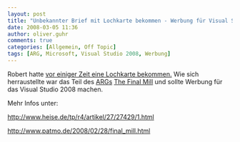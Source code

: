 ```yaml
---
layout: post
title: "Unbekannter Brief mit Lochkarte bekommen - Werbung für Visual Studio 2008 "
date: 2008-03-05 11:36
author: oliver.guhr
comments: true
categories: [Allgemein, Off Topic]
tags: [ARG, Microsoft, Visual Studio 2008, Werbung]
---
```

Robert hatte <a href="http://code-inside.de/blog/2008/02/06/unbekannter-brief-mit-lochkarte-bekommen-akte-x-melodie-pfeiff/">vor einiger Zeit eine Lochkarte bekommen.</a> Wie sich herraustellte war das Teil des <a href="http://de.wikipedia.org/wiki/Alternate_Reality_Game">ARGs</a> <a href="http://www.thefinalmill.com/">The Final Mill</a> und sollte Werbung für das Visual Studio 2008 machen.

Mehr Infos unter: 

<a href="http://www.heise.de/tp/r4/artikel/27/27429/1.html">http://www.heise.de/tp/r4/artikel/27/27429/1.html</a>

<a href="http://www.patmo.de/2008/02/28/final_mill.html">http://www.patmo.de/2008/02/28/final_mill.html</a>
